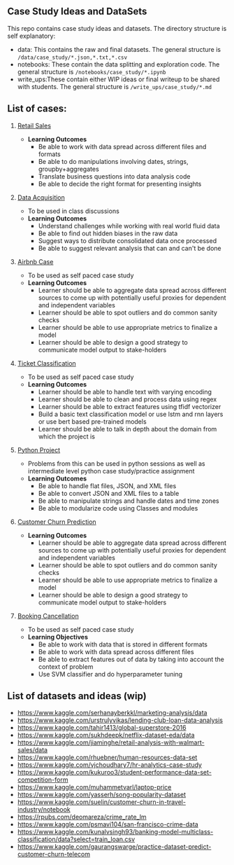 ## Case Study Ideas and DataSets

This repo contains case study ideas and datasets. The directory structure is self explanatory:
- data: This contains the raw and final datasets. The general structure is `/data/case_study/*.json,*.txt,*.csv`
- notebooks: These contain the data splitting and exploration code. The general structure is `/notebooks/case_study/*.ipynb`
- write_ups:These contain either WIP ideas or final writeup to be shared with students. The general structure is `/write_ups/case_study/*.md`


## List of cases:
1. [Retail Sales](./write_ups/retail_sales/retail_sales_writeup.md)
    - **Learning Outcomes**
        - Be able to work with data spread across different files and formats
        - Be able to do manipulations involving dates, strings, groupby+aggregates
        - Translate business questions into data analysis code
        - Be able to decide the right format for presenting insights
        
2. [Data Acquisition](./notebooks/data_acquisition/)
    - To be used in class discussions
    - **Learning Outcomes**
        - Understand challenges while working with real world fluid data
        - Be able to find out hidden biases in the raw data
        - Suggest ways to distribute consolidated data once processed
        - Be able to suggest relevant analysis that can and can't be done

3. [Airbnb Case](./write_ups/airbnb/writeup.md)
    - To be used as self paced case study
    - **Learning Outcomes**
        - Learner should be able to aggregate data spread across different sources to come up with potentially useful proxies for dependent and independent variables
        - Learner should be able to spot outliers and do common sanity checks
        - Learner should be able to use appropriate metrics to finalize a model
        - Learner should be able to design a good strategy to communicate model output to stake-holders

4. [Ticket Classification](./write_ups/ticket_classification/writeup.md)
    - To be used as self paced case study
    - **Learning Outcomes**
        - Learner should be able to handle text with varying encoding
        - Learner should be able to clean and process data using regex
        - Learner should be able to extract features using tfidf vectorizer
        - Build a basic text classification model or use lstm and rnn layers or use bert based pre-trained models
        - Learner should be able to talk in depth about the domain from which the project is

5. [Python Project](./write_ups/python_data_warehousing_essentials/writeup.md)
    - Problems from this can be used in python sessions as well as intermediate level python case study/practice assignment
    - **Learning Outcomes**
        -  Be able to handle flat files, JSON, and XML files
        -  Be able to convert JSON and XML files to a table
        -  Be able to manipulate strings and handle dates and time zones
        -  Be able to modularize code using Classes and modules

6. [Customer Churn Prediction](./write_ups/customer_churn/writeup.md)
    - **Learning Outcomes**
        - Learner should be able to aggregate data spread across different sources to come up with potentially useful proxies for dependent and independent variables
        - Learner should be able to spot outliers and do common sanity checks
        - Learner should be able to use appropriate metrics to finalize a model
        - Learner should be able to design a good strategy to communicate model output to stake-holders

7. [Booking Cancellation](./write_ups/booking_cancellation/writeup.md)
    - To be used as self paced case study
    - **Learning Objectives**
        - Be able to work with data that is stored in different formats
        - Be able to work with data spread across different files
        - Be able to extract features out of data by taking into account the context of problem
        - Use SVM classifier and do hyperparameter tuning 

## List of datasets and ideas (wip)
- https://www.kaggle.com/serhanayberkkl/marketing-analysis/data
- https://www.kaggle.com/urstrulyvikas/lending-club-loan-data-analysis
- https://www.kaggle.com/tahir1413/global-superstore-2016
- https://www.kaggle.com/sukhdeepk/netflix-dataset-eda/data
- https://www.kaggle.com/jiaminghe/retail-analysis-with-walmart-sales/data
- https://www.kaggle.com/rhuebner/human-resources-data-set
- https://www.kaggle.com/vjchoudhary7/hr-analytics-case-study
- https://www.kaggle.com/kukuroo3/student-performance-data-set-competition-form
- https://www.kaggle.com/muhammetvarl/laptop-price
- https://www.kaggle.com/yasserh/song-popularity-dataset
- https://www.kaggle.com/suelin/customer-churn-in-travel-industry/notebook
- https://rpubs.com/deomareza/crime_rate_lm
- https://www.kaggle.com/psmavi104/san-francisco-crime-data
- https://www.kaggle.com/kunalvsingh93/banking-model-multiclass-classification/data?select=train_loan.csv
- https://www.kaggle.com/gaurangswarge/practice-dataset-predict-customer-churn-telecom